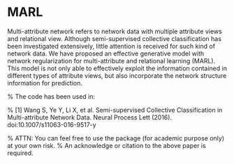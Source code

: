 # MARL
Multi-attribute network refers to network data with multiple attribute views and relational view. Although semi-supervised collective classification has been investigated extensively, little attention is received for such kind of network data.
We have proposed an effective generative model with network regularization for multi-attribute and relational learning (MARL). This model is not only able to effectively exploit the information contained in different types of attribute views, but also incorporate the network
structure information for prediction. 

% The code has been used in:

%  [1] Wang S, Ye Y, Li X, et al. Semi-supervised Collective Classification in Multi-attribute Network Data. Neural Process Lett (2016). doi:10.1007/s11063-016-9517-y

% ATTN: You can feel free to use the package (for academic purpose only) at your own risk. 
% An acknowledge or citation to the above paper is required. 
